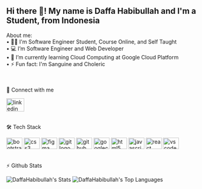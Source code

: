 <h2 align="left">Hi there 👋! My name is Daffa Habibullah and I'm a Student, from Indonesia</h2>


<p align="left">About me:<br>• 👨‍💻 I'm Software Engineer Student, Course Online, and Self Taught<br>• 💻 I’m Software Engineer and Web Developer<br>• 🌱 I’m currently learning Cloud Computing at Google Cloud Platform<br>• ⚡ Fun fact: I'm Sanguine and Choleric</p>


<br clear="both">

<p align="left">🔗 Connect with me</p>

<div align="left">
  <a href="https://www.linkedin.com/in/daffa-habibullah-5a4583262/" target="_blank">
    <img src="https://raw.githubusercontent.com/maurodesouza/profile-readme-generator/master/src/assets/icons/social/linkedin/default.svg" width="47" height="35" alt="linkedin logo"  />
  </a>
</div>


<br clear="both">

<p align="left">🛠️ Tech Stack</p>

<div align="left">
  <img src="https://cdn.jsdelivr.net/gh/devicons/devicon/icons/bootstrap/bootstrap-original.svg" height="30" width="42" alt="bootstrap logo"  />
  <img src="https://cdn.jsdelivr.net/gh/devicons/devicon/icons/css3/css3-original.svg" height="30" width="42" alt="css3 logo"  />
  <img src="https://cdn.jsdelivr.net/gh/devicons/devicon/icons/figma/figma-original.svg" height="30" width="42" alt="figma logo"  />
  <img src="https://cdn.jsdelivr.net/gh/devicons/devicon/icons/git/git-original.svg" height="30" width="42" alt="git logo"  />
  <img src="https://cdn.jsdelivr.net/gh/devicons/devicon/icons/github/github-original.svg" height="30" width="42" alt="github logo"  />
  <img src="https://cdn.jsdelivr.net/gh/devicons/devicon/icons/googlecloud/googlecloud-original.svg" height="30" width="42" alt="googlecloud logo"  />
  <img src="https://cdn.jsdelivr.net/gh/devicons/devicon/icons/html5/html5-original.svg" height="30" width="42" alt="html5 logo"  />
  <img src="https://cdn.jsdelivr.net/gh/devicons/devicon/icons/javascript/javascript-original.svg" height="30" width="42" alt="javascript logo"  />
  <img src="https://cdn.jsdelivr.net/gh/devicons/devicon/icons/react/react-original.svg" height="30" width="42" alt="react logo"  />
  <img src="https://cdn.jsdelivr.net/gh/devicons/devicon/icons/vscode/vscode-original.svg" height="30" width="42" alt="vscode logo"  />
</div>


<br clear="both">

<p align="left">⚡ Github Stats</p>

![DaffaHabibullah's Stats](https://github-readme-stats.vercel.app/api?username=DaffaHabibullah&theme=algolia&show_icons=true&hide_border=false&count_private=true)
![DaffaHabibullah's Top Languages](https://github-readme-stats.vercel.app/api/top-langs/?username=DaffaHabibullah&theme=algolia&show_icons=true&hide_border=false&layout=compact)
